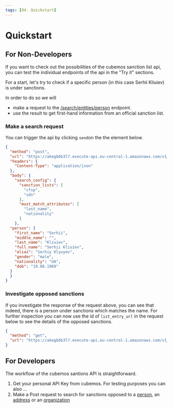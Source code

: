 ```yaml
---
tags: [04. Quickstart]
---
```


# Quickstart

## For Non-Developers

If you want to check out the possibilities of the cubemos sanction list api, you can test the individual endpoints of the api in the "Try it" sections. 

For a start, let's try to check if a specific person (in this case Serhii Kliuiev) is under sanctions. 

In order to do so we will

- make a request to the [/search/entities/person](<>) endpoint.
- use the result to get first-hand information from an official sanction list.

### Make a search request

You can trigger the api by clicking `send`on the the element below.

```json http
{
  "method": "post",
  "url": "https://akegb6b3l7.execute-api.eu-central-1.amazonaws.com/v1_staging/search/entities/person",
  "headers": {
    "Content-Type": "application/json"
  },
  "body": {
    "search_config": {
      "sanction_lists": [
        "cfsp",
        "sdn"
      ],
      "must_match_attributes": [
        "last_name",
        "nationality"
      ]
    },
  "person": {
    "first_name": "Serhii",
    "middle_name": "",
    "last_name": "Kliuiev",
    "full_name": "Serhii Kliuiev",
    "alias": "Serhiy Klyuyev",
    "gender": "male",
    "nationality": "UA",
    "dob": "19.08.1969"
  }
  }
}
```

### Investigate opposed sanctions

If you investigate the response of the request above, you can see that indeed, there is a person under sanctions which matches the name. For further inspection you can now use the id of `list_entry_url` in the request below to see the details of the opposed sanctions.

```json http
{
  "method": "get",
  "url": "https://akegb6b3l7.execute-api.eu-central-1.amazonaws.com/v1_staging/list/12345"
}
```

## For Developers

The workflow of the cubemos santions API is straightforward.
1. Get your personal API Key from cubemos. For testing purposes you can also ...
2. Make a Post request to search for sanctions opposed to a [person](), an [address]() or an [organization]()
